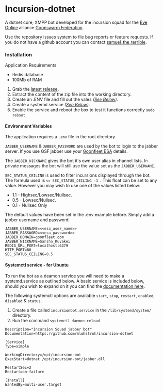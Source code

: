 
# Incursion-dotnet

A dotnet core; XMPP bot developed for the incursion squad for the [Eve Online](https://eveonline.com) alliance [Goonswarm Federation](https://goonfleet.com).

Use the [repository issues](https://github.com/mlohstroh/incursion-dotnet/issues) system to file bug reports or feature requests. If you do not have a github account you can contact [samuel_the_terrible](xmpp:samuel_the_terrible@goonfleet.com).

### Installation
Application Requirements

- Redis database
- 100Mb of RAM

1. Grab the [latest release](https://github.com/mlohstroh/incursion-dotnet/releases).
2. Extract the content of the zip file into the working directory.
3. Create an .ENV file and fill out the vales _([See Below]())_.
3. Create a systemd.service _([See Below]())_.
4. Enable the service and reboot the box to test it functions correctly `sudo reboot`.


#### Environment Variables
The application requires a `.env` file in the root directory. 

`JABBER_USERNAME` & `JABBER_PASSWORD` are used by the bot to login to the jabber server. If you use GSF jabber use your [Goonfleet ESA](https://goonfleet.com/esa/) details.

The `JABBER_NICKNAME` gives the bot it's own user alias in channel lists. In private messages the bot will still use the value set as the `JABBER_USERNAME`.


`SEC_STATUS_CEILING`
is used to filter incursions displayed through the bot. The formula used is `<= SEC_STATUS_CEILING -1 `. This float can be set to any value. However you may wish to use one of the values listed below:

- 1.1 - Highsec/Lowsec/Nullsec.
- 0.5 - Lowsec/Nullsec.
- 0.1 - Nullsec Only

The default values have been set in the .env example before. Simply add a jabber username and password.
```
JABBER_USERNAME=<<esa_user_name>>
JABBER_PASSWORD=<<esa_password>>
JABBER_DOMAIN=goonfleet.com
JABBER_NICKNAME=Sansha_Kuvakei
REDIS_URL_PORT=localhost:6379
HTTP_PORT=80
SEC_STATUS_CEILING=0.5
```

#### Systemctl service - for Ubuntu
To run the bot as a deamon service you will need to make a systemd.service as outlined below. A basic service is included below, should you wish to expand on it you can find the [documentation here](https://www.digitalocean.com/community/tutorials/understanding-systemd-units-and-unit-files). 

The following systemctl options are available `start`, `stop`, `restart`, `enabled`, `disabled` & `status`.
1. Create a file called `incursionbot.service` in the `/lib/systemd/system/` directory.
2. Run the command `systemctl daemon-reload`


```[Unit]
Description="Incursion Squad jabber bot"
Documentation=https://github.com/mlohstroh/incursion-dotnet

[Service]
Type=simple

WorkingDirectory=/opt/incursion-bot
ExecStart=dotnet /opt/incursion-bot/jabber.dll

RestartSec=2
Restart=on-failure

[Install]
WantedBy=multi-user.target
```

